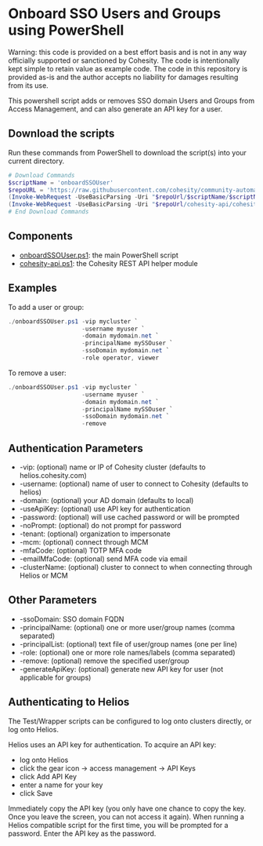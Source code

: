 # Onboard SSO Users and Groups using PowerShell

Warning: this code is provided on a best effort basis and is not in any way officially supported or sanctioned by Cohesity. The code is intentionally kept simple to retain value as example code. The code in this repository is provided as-is and the author accepts no liability for damages resulting from its use.

This powershell script adds or removes SSO domain Users and Groups from Access Management, and can also generate an API key for a user.

## Download the scripts

Run these commands from PowerShell to download the script(s) into your current directory.

```powershell
# Download Commands
$scriptName = 'onboardSSOUser'
$repoURL = 'https://raw.githubusercontent.com/cohesity/community-automation-samples/main/powershell'
(Invoke-WebRequest -UseBasicParsing -Uri "$repoUrl/$scriptName/$scriptName.ps1").content | Out-File "$scriptName.ps1"; (Get-Content "$scriptName.ps1") | Set-Content "$scriptName.ps1"
(Invoke-WebRequest -UseBasicParsing -Uri "$repoUrl/cohesity-api/cohesity-api.ps1").content | Out-File cohesity-api.ps1; (Get-Content cohesity-api.ps1) | Set-Content cohesity-api.ps1
# End Download Commands
```

## Components

* [onboardSSOUser.ps1](https://raw.githubusercontent.com/cohesity/community-automation-samples/main/powershell/onboardSSOUser/onboardSSOUser.ps1): the main PowerShell script
* [cohesity-api.ps1](https://raw.githubusercontent.com/cohesity/community-automation-samples/main/powershell/cohesity-api/cohesity-api.ps1): the Cohesity REST API helper module

## Examples

To add a user or group:

```powershell
./onboardSSOUser.ps1 -vip mycluster `
                     -username myuser `
                     -domain mydomain.net `
                     -principalName mySSOuser `
                     -ssoDomain mydomain.net `
                     -role operator, viewer
```

To remove a user:

```powershell
./onboardSSOUser.ps1 -vip mycluster `
                     -username myuser `
                     -domain mydomain.net `
                     -principalName mySSOuser `
                     -ssoDomain mydomain.net `
                     -remove
```

## Authentication Parameters

* -vip: (optional) name or IP of Cohesity cluster (defaults to helios.cohesity.com)
* -username: (optional) name of user to connect to Cohesity (defaults to helios)
* -domain: (optional) your AD domain (defaults to local)
* -useApiKey: (optional) use API key for authentication
* -password: (optional) will use cached password or will be prompted
* -noPrompt: (optional) do not prompt for password
* -tenant: (optional) organization to impersonate
* -mcm: (optional) connect through MCM
* -mfaCode: (optional) TOTP MFA code
* -emailMfaCode: (optional) send MFA code via email
* -clusterName: (optional) cluster to connect to when connecting through Helios or MCM

## Other Parameters

* -ssoDomain: SSO domain FQDN
* -principalName: (optional) one or more user/group names (comma separated)
* -principalList: (optional) text file of user/group names (one per line)
* -role: (optional) one or more role names/labels (comma separated)
* -remove: (optional) remove the specified user/group
* -generateApiKey: (optional) generate new API key for user (not applicable for groups)

## Authenticating to Helios

The Test/Wrapper scripts can be configured to log onto clusters directly, or log onto Helios.

Helios uses an API key for authentication. To acquire an API key:

* log onto Helios
* click the gear icon -> access management -> API Keys
* click Add API Key
* enter a name for your key
* click Save

Immediately copy the API key (you only have one chance to copy the key. Once you leave the screen, you can not access it again). When running a Helios compatible script for the first time, you will be prompted for a password. Enter the API key as the password.
